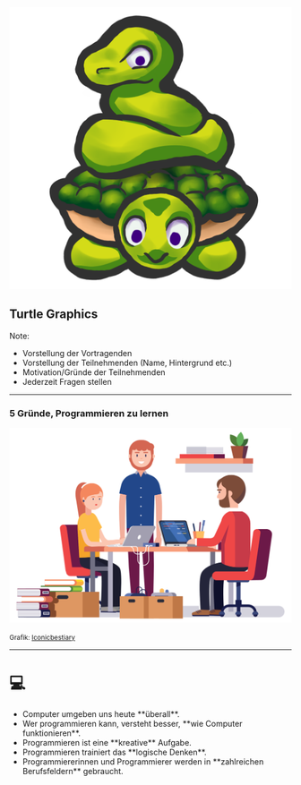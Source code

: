 ![](images/00-motivation/workshop-logo.png) <!-- .element class="plain" style="height: 200px" -->

## Turtle Graphics

Note:
- Vorstellung der Vortragenden
- Vorstellung der Teilnehmenden (Name, Hintergrund etc.)
- Motivation/Gründe der Teilnehmenden
- Jederzeit Fragen stellen

---

### 5 Gründe, Programmieren zu lernen

![](images/00-motivation/programming.png) <!-- .element class="plain" style="height: 40vh;" -->

<small>Grafik: <a href="https://www.freepik.com/free-photos-vectors/background">Iconicbestiary</a></small>

---

# 💻

- <!-- .element: class="fragment" --> Computer umgeben uns heute **überall**.
- <!-- .element: class="fragment" --> Wer programmieren kann, versteht besser, **wie Computer funktionieren**.
- <!-- .element: class="fragment" --> Programmieren ist eine **kreative** Aufgabe.
- <!-- .element: class="fragment" --> Programmieren trainiert das **logische Denken**.
- <!-- .element: class="fragment" --> Programmiererinnen und Programmierer werden in **zahlreichen Berufsfeldern** gebraucht.
